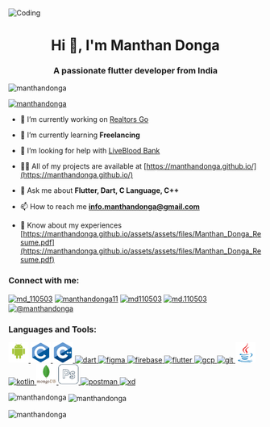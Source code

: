 
<img align="center" alt="Coding" width="700" src="https://bs-uploads.toptal.io/blackfish-uploads/components/seo/5796273/og_image/optimized/code-sharing-angular-dart-flutter-bloc-fdde1ea49ed55f1ab00c61d9dabeb97c.png">



<h1 align="center">Hi 👋, I'm Manthan Donga</h1>
<h3 align="center">A passionate flutter developer from India</h3>

<p align="left"> <img src="https://komarev.com/ghpvc/?username=manthandonga&label=Profile%20views&color=0e75b6&style=flat" alt="manthandonga" /> </p>

<p align="left"> <a href="https://github.com/ryo-ma/github-profile-trophy"><img src="https://github-profile-trophy.vercel.app/?username=manthandonga" alt="manthandonga" /></a> </p>

- 🔭 I’m currently working on [Realtors Go](https://realtorsgo.com/)

- 🌱 I’m currently learning **Freelancing**

- 🤝 I’m looking for help with [LiveBlood Bank](https://www.livebloodbank.co.in/)

- 👨‍💻 All of my projects are available at [https://manthandonga.github.io/](https://manthandonga.github.io/)

- 💬 Ask me about **Flutter, Dart, C Language, C++**

- 📫 How to reach me **info.manthandonga@gmail.com**

- 📄 Know about my experiences [https://manthandonga.github.io/assets/assets/files/Manthan_Donga_Resume.pdf](https://manthandonga.github.io/assets/assets/files/Manthan_Donga_Resume.pdf)

<h3 align="left">Connect with me:</h3>
<p align="left">
<a href="https://twitter.com/md_110503" target="blank"><img align="center" src="https://raw.githubusercontent.com/rahuldkjain/github-profile-readme-generator/master/src/images/icons/Social/twitter.svg" alt="md_110503" height="30" width="40" /></a>
<a href="https://linkedin.com/in/manthandonga11" target="blank"><img align="center" src="https://raw.githubusercontent.com/rahuldkjain/github-profile-readme-generator/master/src/images/icons/Social/linked-in-alt.svg" alt="manthandonga11" height="30" width="40" /></a>
<a href="https://fb.com/md110503" target="blank"><img align="center" src="https://raw.githubusercontent.com/rahuldkjain/github-profile-readme-generator/master/src/images/icons/Social/facebook.svg" alt="md110503" height="30" width="40" /></a>
<a href="https://instagram.com/md.110503" target="blank"><img align="center" src="https://raw.githubusercontent.com/rahuldkjain/github-profile-readme-generator/master/src/images/icons/Social/instagram.svg" alt="md.110503" height="30" width="40" /></a>
<a href="https://www.youtube.com/c/@manthandonga" target="blank"><img align="center" src="https://raw.githubusercontent.com/rahuldkjain/github-profile-readme-generator/master/src/images/icons/Social/youtube.svg" alt="@manthandonga" height="30" width="40" /></a>
</p>

<h3 align="left">Languages and Tools:</h3>
<p align="left"> <a href="https://developer.android.com" target="_blank" rel="noreferrer"> <img src="https://raw.githubusercontent.com/devicons/devicon/master/icons/android/android-original-wordmark.svg" alt="android" width="40" height="40"/> </a> <a href="https://www.cprogramming.com/" target="_blank" rel="noreferrer"> <img src="https://raw.githubusercontent.com/devicons/devicon/master/icons/c/c-original.svg" alt="c" width="40" height="40"/> </a> <a href="https://www.w3schools.com/cpp/" target="_blank" rel="noreferrer"> <img src="https://raw.githubusercontent.com/devicons/devicon/master/icons/cplusplus/cplusplus-original.svg" alt="cplusplus" width="40" height="40"/> </a> <a href="https://dart.dev" target="_blank" rel="noreferrer"> <img src="https://www.vectorlogo.zone/logos/dartlang/dartlang-icon.svg" alt="dart" width="40" height="40"/> </a> <a href="https://www.figma.com/" target="_blank" rel="noreferrer"> <img src="https://www.vectorlogo.zone/logos/figma/figma-icon.svg" alt="figma" width="40" height="40"/> </a> <a href="https://firebase.google.com/" target="_blank" rel="noreferrer"> <img src="https://www.vectorlogo.zone/logos/firebase/firebase-icon.svg" alt="firebase" width="40" height="40"/> </a> <a href="https://flutter.dev" target="_blank" rel="noreferrer"> <img src="https://www.vectorlogo.zone/logos/flutterio/flutterio-icon.svg" alt="flutter" width="40" height="40"/> </a> <a href="https://cloud.google.com" target="_blank" rel="noreferrer"> <img src="https://www.vectorlogo.zone/logos/google_cloud/google_cloud-icon.svg" alt="gcp" width="40" height="40"/> </a> <a href="https://git-scm.com/" target="_blank" rel="noreferrer"> <img src="https://www.vectorlogo.zone/logos/git-scm/git-scm-icon.svg" alt="git" width="40" height="40"/> </a> <a href="https://www.java.com" target="_blank" rel="noreferrer"> <img src="https://raw.githubusercontent.com/devicons/devicon/master/icons/java/java-original.svg" alt="java" width="40" height="40"/> </a> <a href="https://kotlinlang.org" target="_blank" rel="noreferrer"> <img src="https://www.vectorlogo.zone/logos/kotlinlang/kotlinlang-icon.svg" alt="kotlin" width="40" height="40"/> </a> <a href="https://www.mongodb.com/" target="_blank" rel="noreferrer"> <img src="https://raw.githubusercontent.com/devicons/devicon/master/icons/mongodb/mongodb-original-wordmark.svg" alt="mongodb" width="40" height="40"/> </a> <a href="https://www.photoshop.com/en" target="_blank" rel="noreferrer"> <img src="https://raw.githubusercontent.com/devicons/devicon/master/icons/photoshop/photoshop-line.svg" alt="photoshop" width="40" height="40"/> </a> <a href="https://postman.com" target="_blank" rel="noreferrer"> <img src="https://www.vectorlogo.zone/logos/getpostman/getpostman-icon.svg" alt="postman" width="40" height="40"/> </a> <a href="https://www.adobe.com/products/xd.html" target="_blank" rel="noreferrer"> <img src="https://cdn.worldvectorlogo.com/logos/adobe-xd.svg" alt="xd" width="40" height="40"/> </a> </p>

<p><img align="left" src="https://github-readme-stats.vercel.app/api/top-langs?username=manthandonga&show_icons=true&locale=en&layout=compact" alt="manthandonga" /></p>

<p>&nbsp;<img align="center" src="https://github-readme-stats.vercel.app/api?username=manthandonga&show_icons=true&locale=en" alt="manthandonga" /></p>

<p><img align="center" src="https://github-readme-streak-stats.herokuapp.com/?user=manthandonga&" alt="manthandonga" /></p>

